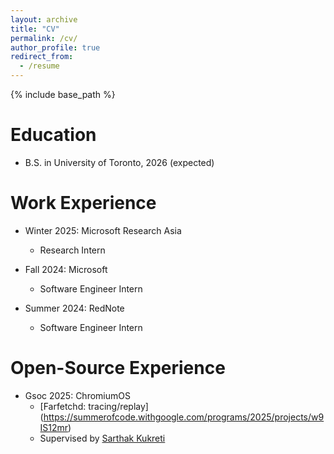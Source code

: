 ```yaml
---
layout: archive
title: "CV"
permalink: /cv/
author_profile: true
redirect_from:
  - /resume
---
```


{% include base_path %}

Education
======
* B.S. in University of Toronto, 2026 (expected)

Work Experience
======
* Winter 2025: Microsoft Research Asia
  * Research Intern
  <!-- * Supervised by [Zhongxin Guo](https://www.linkedin.com/in/zhongxin-guo-79448b8a/) -->

* Fall 2024: Microsoft
  * Software Engineer Intern
  <!-- * Supervised by [Storm Yin](https://www.linkedin.com/in/xiaoyuin/) -->

* Summer 2024: RedNote
  * Software Engineer Intern
  <!-- * Supervised by [Zhe Wang](https://www.linkedin.com/in/zhe-wang-bb6a36184/) -->
  
Open-Source Experience
=====
* Gsoc 2025: ChromiumOS
  * [Farfetchd: tracing/replay] (https://summerofcode.withgoogle.com/programs/2025/projects/w9IS12mr)
  * Supervised by [Sarthak Kukreti](https://www.linkedin.com/in/sarthakkukreti/)
